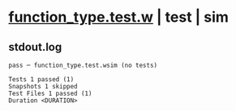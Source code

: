 # [function_type.test.w](../../../../../tests/valid/function_type.test.w) | test | sim

## stdout.log
```log
pass ─ function_type.test.wsim (no tests)

Tests 1 passed (1)
Snapshots 1 skipped
Test Files 1 passed (1)
Duration <DURATION>
```

